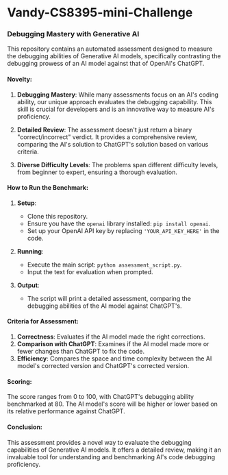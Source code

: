# Vandy-CS8395-mini-Challenge

### Debugging Mastery with Generative AI

This repository contains an automated assessment designed to measure the debugging abilities of Generative AI models, specifically contrasting the debugging prowess of an AI model against that of OpenAI's ChatGPT.

#### Novelty:

1. **Debugging Mastery**: While many assessments focus on an AI's coding ability, our unique approach evaluates the debugging capability. This skill is crucial for developers and is an innovative way to measure AI's proficiency.
   
2. **Detailed Review**: The assessment doesn't just return a binary "correct/incorrect" verdict. It provides a comprehensive review, comparing the AI's solution to ChatGPT's solution based on various criteria.

3. **Diverse Difficulty Levels**: The problems span different difficulty levels, from beginner to expert, ensuring a thorough evaluation.

#### How to Run the Benchmark:

1. **Setup**:
   - Clone this repository.
   - Ensure you have the `openai` library installed: `pip install openai`.
   - Set up your OpenAI API key by replacing `'YOUR_API_KEY_HERE'` in the code.

2. **Running**:
   - Execute the main script: `python assessment_script.py`.
   - Input the text for evaluation when prompted.

3. **Output**:
   - The script will print a detailed assessment, comparing the debugging abilities of the AI model against ChatGPT's.

#### Criteria for Assessment:

1. **Correctness**: Evaluates if the AI model made the right corrections.
2. **Comparison with ChatGPT**: Examines if the AI model made more or fewer changes than ChatGPT to fix the code.
3. **Efficiency**: Compares the space and time complexity between the AI model's corrected version and ChatGPT's corrected version.

#### Scoring:

The score ranges from 0 to 100, with ChatGPT's debugging ability benchmarked at 80. The AI model's score will be higher or lower based on its relative performance against ChatGPT.

#### Conclusion:

This assessment provides a novel way to evaluate the debugging capabilities of Generative AI models. It offers a detailed review, making it an invaluable tool for understanding and benchmarking AI's code debugging proficiency.




